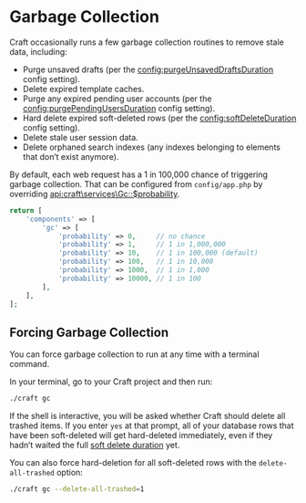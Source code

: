 # Garbage Collection

Craft occasionally runs a few garbage collection routines to remove stale data, including:

- Purge unsaved drafts (per the <config:purgeUnsavedDraftsDuration> config setting).
- Delete expired template caches.
- Purge any expired pending user accounts (per the <config:purgePendingUsersDuration> config setting).
- Hard delete expired soft-deleted rows (per the <config:softDeleteDuration> config setting). 
- Delete stale user session data.
- Delete orphaned search indexes (any indexes belonging to elements that don’t exist anymore).

By default, each web request has a 1 in 100,000 chance of triggering garbage collection. That can be configured from `config/app.php` by overriding <api:craft\services\Gc::$probability>.

```php
return [
    'components' => [
        'gc' => [
            'probability' => 0,     // no chance
            'probability' => 1,     // 1 in 1,000,000
            'probability' => 10,    // 1 in 100,000 (default)
            'probability' => 100,   // 1 in 10,000
            'probability' => 1000,  // 1 in 1,000
            'probability' => 10000, // 1 in 100
        ],
    ],
];
```

## Forcing Garbage Collection

You can force garbage collection to run at any time with a terminal command.

In your terminal, go to your Craft project and then run:

```bash
./craft gc
```

If the shell is interactive, you will be asked whether Craft should delete all trashed items. If you enter `yes` at that prompt, all of your database rows that have been soft-deleted will get hard-deleted immediately, even if they hadn’t waited the full [soft delete duration](config:softDeleteDuration) yet.

You can also force hard-deletion for all soft-deleted rows with the `delete-all-trashed` option:

```bash
./craft gc --delete-all-trashed=1
```
